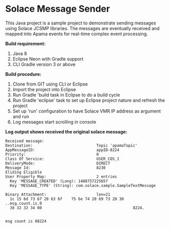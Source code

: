 # Solace Message Sender

This Java project is a sample project to demonstrate sending messages using Solace JCSMP libraries. The messages are eventually received and mapped into Apama events for real-time complex event processing.  

**Build requirement:**

1. Java 8
2. Eclipse Neon with Gradle support
3. CLI Gradle version 3 or above

**Build procedure:**

1. Clone from GIT using CLI or Eclipse 
2. Import the project into Eclipse
3. Run Gradle 'build task in Eclipse to do a build cycle 
4. Run Gradle 'eclipse' task to set up Eclipse project nature and refresh the project
5. Set up 'run' configuration to have Solace VMR IP address as argument and run
6. Log messages start scrolling in console 

**Log output shows received the original solace message:** 

```text
Received message: 
Destination:                            Topic 'apamaTopic'
AppMessageID:                           appID-8224
Priority:                               0
Class Of Service:                       USER_COS_1
DeliveryMode:                           DIRECT
Message Id:                             8230
Eliding Eligible
User Property Map:                      2 entries
  Key 'MESSAGE_CREATED' (Long): 1488757225657
  Key 'MESSAGE_TYPE' (String): com.solace.sample.SampleTextMessage

Binary Attachment:                      len=21
  1c 15 6d 73 67 20 63 6f    75 6e 74 20 69 73 20 30    ..msg.count.is.0
  38 32 32 34 00                                        8224.


msg count is 08224
```



